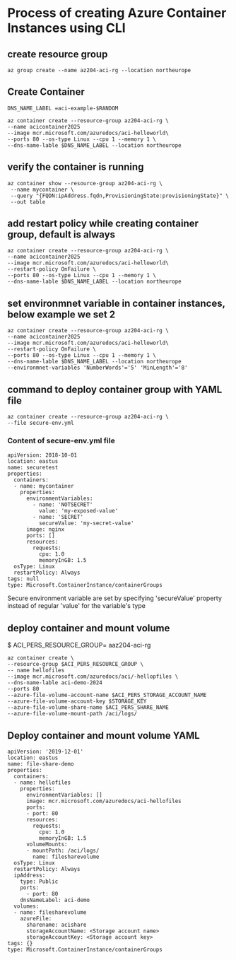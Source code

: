 # Process of creating Azure Container Instances using CLI

## create resource group

`az group create --name az204-aci-rg --location northeurope`

## Create Container

`DNS_NAME_LABEL =aci-example-$RANDOM
`

```
az container create --resource-group az204-aci-rg \
--name acicontainer2025
--image mcr.microsoft.com/azuredocs/aci-helloworld\
--ports 80 --os-type Linux --cpu 1 --memory 1 \
--dns-name-lable $DNS_NAME_LABEL --location northeurope
```

## verify the container is running

```
az container show --resource-group az204-aci-rg \
 --name mycontainer \
 --query "{FQDN:ipAddress.fqdn,ProvisioningState:provisioningState}" \
 --out table
```

## add restart policy while creating container group, default is always

```
az container create --resource-group az204-aci-rg \
--name acicontainer2025
--image mcr.microsoft.com/azuredocs/aci-helloworld\
--restart-policy OnFailure \
--ports 80 --os-type Linux --cpu 1 --memory 1 \
--dns-name-lable $DNS_NAME_LABEL --location northeurope
```

## set environmnet variable in container instances, below example we set 2

```
az container create --resource-group az204-aci-rg \
--name acicontainer2025
--image mcr.microsoft.com/azuredocs/aci-helloworld\
--restart-policy OnFailure \
--ports 80 --os-type Linux --cpu 1 --memory 1 \
--dns-name-lable $DNS_NAME_LABEL --location northeurope
--environmnet-variables 'NumberWords'='5' 'MinLength'='8'
```

## command to deploy container group with YAML file

```
az container create --resource-group az204-aci-rg \
--file secure-env.yml
```

### Content of secure-env.yml file

```
apiVersion: 2018-10-01
location: eastus
name: securetest
properties:
  containers:
  - name: mycontainer
    properties:
      environmentVariables:
        - name: 'NOTSECRET'
          value: 'my-exposed-value'
        - name: 'SECRET'
          secureValue: 'my-secret-value'
      image: nginx
      ports: []
      resources:
        requests:
          cpu: 1.0
          memoryInGB: 1.5
  osType: Linux
  restartPolicy: Always
tags: null
type: Microsoft.ContainerInstance/containerGroups
```

Secure environment variable are set by specifying 'secureValue' property instead of regular 'value' for the variable's type

## deploy container and mount volume

$ ACI_PERS_RESOURCE_GROUP= aaz204-aci-rg

```
az container create \
--resource-group $ACI_PERS_RESOURCE_GROUP \
-- name hellofiles
--image mcr.microsoft.com/azuredocs/aci/-hellopfiles \
--dns-name-lable aci-demo-2024
--ports 80
--azure-file-volume-account-name $ACI_PERS_STORAGE_ACCOUNT_NAME
--azure-file-volume-account-key $STORAGE_KEY
--azure-file-volume-share-name $ACI_PERS_SHARE_NAME
--azure-file-volume-mount-path /aci/logs/

```

## Deploy container and mount volume YAML

```
apiVersion: '2019-12-01'
location: eastus
name: file-share-demo
properties:
  containers:
  - name: hellofiles
    properties:
      environmentVariables: []
      image: mcr.microsoft.com/azuredocs/aci-hellofiles
      ports:
      - port: 80
      resources:
        requests:
          cpu: 1.0
          memoryInGB: 1.5
      volumeMounts:
      - mountPath: /aci/logs/
        name: filesharevolume
  osType: Linux
  restartPolicy: Always
  ipAddress:
    type: Public
    ports:
      - port: 80
    dnsNameLabel: aci-demo
  volumes:
  - name: filesharevolume
    azureFile:
      sharename: acishare
      storageAccountName: <Storage account name>
      storageAccountKey: <Storage account key>
tags: {}
type: Microsoft.ContainerInstance/containerGroups
```
